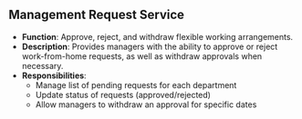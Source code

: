 ## Management Request Service
- **Function**: Approve, reject, and withdraw flexible working arrangements.
- **Description**: Provides managers with the ability to approve or reject work-from-home requests, as well as withdraw approvals when necessary.
- **Responsibilities**: 
    - Manage list of pending requests for each department
    - Update status of requests (approved/rejected)
    - Allow managers to withdraw an approval for specific dates